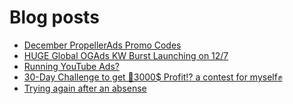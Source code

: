 # Blog posts
<!-- BLOG-POST-LIST:START -->
- [December PropellerAds Promo Codes](https://afflift.com/f/threads/december-propellerads-promo-codes.10021/)
- [HUGE Global OGAds KW Burst Launching on 12/7](https://afflift.com/f/threads/huge-global-ogads-kw-burst-launching-on-12-7.10024/)
- [Running YouTube Ads?](https://afflift.com/f/threads/running-youtube-ads.10023/)
- [30-Day Challenge to get 🎯3000$ Profit⁉ a contest for myself✊](https://afflift.com/f/threads/30-day-challenge-to-get-%F0%9F%8E%AF3000-profit%E2%81%89-a-contest-for-myself%E2%9C%8A.9419/)
- [Trying again after an absense](https://afflift.com/f/threads/trying-again-after-an-absense.9781/)
<!-- BLOG-POST-LIST:END -->
